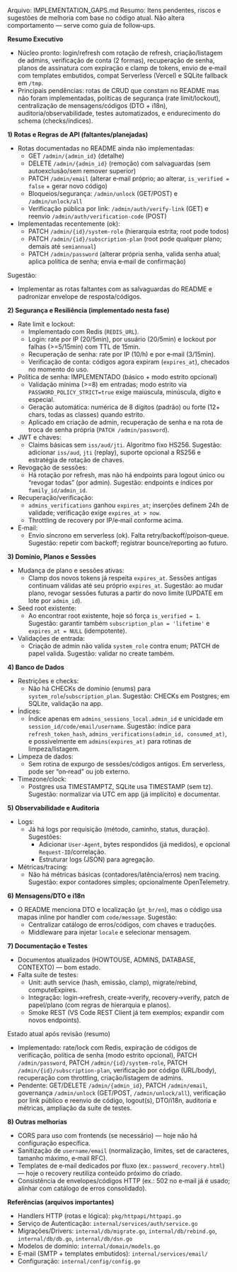 Arquivo: IMPLEMENTATION_GAPS.md
Resumo: Itens pendentes, riscos e sugestões de melhoria com base no código atual. Não altera comportamento — serve como guia de follow‑ups.

**Resumo Executivo**
- Núcleo pronto: login/refresh com rotação de refresh, criação/listagem de admins, verificação de conta (2 formas), recuperação de senha, planos de assinatura com expiração e clamp de tokens, envio de e‑mail com templates embutidos, compat Serverless (Vercel) e SQLite fallback em `/tmp`.
- Principais pendências: rotas de CRUD que constam no README mas não foram implementadas, políticas de segurança (rate limit/lockout), centralização de mensagens/códigos (DTO + i18n), auditoria/observabilidade, testes automatizados, e endurecimento do schema (checks/índices).

**1) Rotas e Regras de API (faltantes/planejadas)**
- Rotas documentadas no README ainda não implementadas:
  - GET `/admin/{admin_id}` (detalhe)
  - DELETE `/admin/{admin_id}` (remoção) com salvaguardas (sem autoexclusão/sem remover superior)
  - PATCH `/admin/email` (alterar e‑mail próprio; ao alterar, `is_verified = false` + gerar novo código)
  - Bloqueios/segurança: `/admin/unlock` (GET/POST) e `/admin/unlock/all`
  - Verificação pública por link: `/admin/auth/verify-link` (GET) e reenvio `/admin/auth/verification-code` (POST)
- Implementadas recentemente (ok):
  - PATCH `/admin/{id}/system-role` (hierarquia estrita; root pode todos)
  - PATCH `/admin/{id}/subscription-plan` (root pode qualquer plano; demais até `semiannual`)
  - PATCH `/admin/password` (alterar própria senha, valida senha atual; aplica política de senha; envia e‑mail de confirmação)

Sugestão:
- Implementar as rotas faltantes com as salvaguardas do README e padronizar envelope de resposta/códigos.

**2) Segurança e Resiliência (implementado nesta fase)**
- Rate limit e lockout:
  - Implementado com Redis (`REDIS_URL`).
  - Login: rate por IP (20/5min), por usuário (20/5min) e lockout por falhas (>=5/15min) com TTL de 15min.
  - Recuperação de senha: rate por IP (10/h) e por e‑mail (3/15min).
  - Verificação de conta: códigos agora expiram (`expires_at`), checados no momento do uso.
- Política de senha: IMPLEMENTADO (básico + modo estrito opcional)
  - Validação mínima (>=8) em entradas; modo estrito via `PASSWORD_POLICY_STRICT=true` exige maiúscula, minúscula, dígito e especial.
  - Geração automática: numérica de 8 dígitos (padrão) ou forte (12+ chars, todas as classes) quando estrito.
  - Aplicado em criação de admin, recuperação de senha e na rota de troca de senha própria (`PATCH /admin/password`).
- JWT e chaves:
  - Claims básicas sem `iss/aud/jti`. Algoritmo fixo HS256. Sugestão: adicionar `iss/aud`, `jti` (replay), suporte opcional a RS256 e estratégia de rotação de chaves.
- Revogação de sessões:
  - Há rotação por refresh, mas não há endpoints para logout único ou “revogar todas” (por admin). Sugestão: endpoints e índices por `family_id/admin_id`.
- Recuperação/verificação:
  - `admins_verifications` ganhou `expires_at`; inserções definem 24h de validade; verificação exige `expires_at > now`.
  - Throttling de recovery por IP/e‑mail conforme acima.
- E‑mail:
  - Envio síncrono em serverless (ok). Falta retry/backoff/poison‑queue. Sugestão: repetir com backoff; registrar bounce/reporting ao futuro.

**3) Domínio, Planos e Sessões**
- Mudança de plano e sessões ativas:
  - Clamp dos novos tokens já respeita `expires_at`. Sessões antigas continuam válidas até seu próprio `expires_at`. Sugestão: ao mudar plano, revogar sessões futuras a partir do novo limite (UPDATE em lote por `admin_id`).
- Seed root existente:
  - Ao encontrar root existente, hoje só força `is_verified = 1`. Sugestão: garantir também `subscription_plan = 'lifetime'` e `expires_at = NULL` (idempotente).
- Validações de entrada:
  - Criação de admin não valida `system_role` contra enum; PATCH de papel valida. Sugestão: validar no create também.

**4) Banco de Dados**
- Restrições e checks:
  - Não há CHECKs de domínio (enums) para `system_role`/`subscription_plan`. Sugestão: CHECKs em Postgres; em SQLite, validação na app.
- Índices:
  - Índice apenas em `admins_sessions_local.admin_id` e unicidade em `session_id/code/email/username`. Sugestão: índice para `refresh_token_hash`, `admins_verifications(admin_id, consumed_at)`, e possivelmente em `admins(expires_at)` para rotinas de limpeza/listagem.
- Limpeza de dados:
  - Sem rotina de expurgo de sessões/códigos antigos. Em serverless, pode ser “on‑read” ou job externo.
- Timezone/clock:
  - Postgres usa TIMESTAMPTZ, SQLite usa TIMESTAMP (sem tz). Sugestão: normalizar via UTC em app (já implícito) e documentar.

**5) Observabilidade e Auditoria**
- Logs:
  - Já há logs por requisição (método, caminho, status, duração). Sugestões:
    - Adicionar `User-Agent`, bytes respondidos (já medidos), e opcional `Request‑ID`/correlação.
    - Estruturar logs (JSON) para agregação.
- Métricas/tracing:
  - Não há métricas básicas (contadores/latência/erros) nem tracing. Sugestão: expor contadores simples; opcionalmente OpenTelemetry.

**6) Mensagens/DTO e i18n**
- O README menciona DTO e localização (`pt_br/en`), mas o código usa mapas inline por handler com `code/message`. Sugestão:
  - Centralizar catálogo de erros/códigos, com chaves e traduções.
  - Middleware para injetar `locale` e selecionar mensagem.

**7) Documentação e Testes**
- Documentos atualizados (HOWTOUSE, ADMINS, DATABASE, CONTEXTO) — bom estado.
- Falta suíte de testes:
  - Unit: auth service (hash, emissão, clamp), migrate/rebind, computeExpires.
  - Integração: login→refresh, create→verify, recovery→verify, patch de papel/plano (com regras de hierarquia e planos).
  - Smoke REST (VS Code REST Client já tem exemplos; expandir com novos endpoints).

Estado atual após revisão (resumo)

- Implementado: rate/lock com Redis, expiração de códigos de verificação, política de senha (modo estrito opcional), PATCH `/admin/password`, PATCH `/admin/{id}/system-role`, PATCH `/admin/{id}/subscription-plan`, verificação por código (URL/body), recuperação com throttling, criação/listagem de admins.
- Pendente: GET/DELETE `/admin/{admin_id}`, PATCH `/admin/email`, governança `/admin/unlock` (GET/POST, `/admin/unlock/all`), verificação por link público e reenvio de código, logout(s), DTO/i18n, auditoria e métricas, ampliação da suíte de testes.

**8) Outras melhorias**
- CORS para uso com frontends (se necessário) — hoje não há configuração específica.
- Sanitização de `username/email` (normalização, limites, set de caracteres, tamanho máximo, e‑mail RFC).
- Templates de e‑mail dedicados por fluxo (ex.: `password_recovery.html`) — hoje o recovery reutiliza conteúdo próximo do criado.
- Consistência de envelopes/códigos HTTP (ex.: 502 no e‑mail já é usado; alinhar com catálogo de erros consolidado).

**Referências (arquivos importantes)**
- Handlers HTTP (rotas e lógica): `pkg/httpapi/httpapi.go`
- Serviço de Autenticação: `internal/services/auth/service.go`
- Migrações/Drivers: `internal/db/migrate.go`, `internal/db/rebind.go`, `internal/db/db.go`, `internal/db/dsn.go`
- Modelos de domínio: `internal/domain/models.go`
- E‑mail (SMTP + templates embutidos): `internal/services/email/`
- Configuração: `internal/config/config.go`
